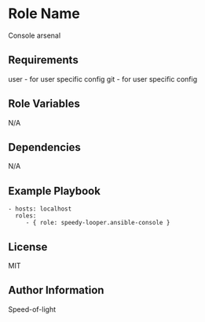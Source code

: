Role Name
=========

Console arsenal

Requirements
------------

user - for user specific config
git - for user specific config

Role Variables
--------------

N/A

Dependencies
------------

N/A

Example Playbook
----------------

    - hosts: localhost
      roles:
         - { role: speedy-looper.ansible-console }

License
-------

MIT

Author Information
------------------

Speed-of-light
